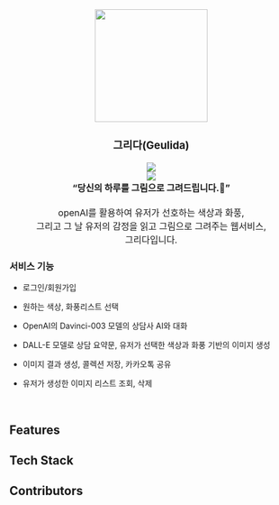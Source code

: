 <div align="center" style="font-size:12pt">

<img src="https://raw.githubusercontent.com/Geulida/Geulida-front/dev/public/Geulida.ico" width="200">
  
### 그리다(Geulida)
<img src="https://img.shields.io/badge/2023.05.08~2023.05.28(기획,구현)-8085CC?style=flat-square&logoColor=white"/>
<br />
<img src="https://img.shields.io/badge/2023.06.27~2023.06.28(리팩토링)-8085CC?style=flat-square&logoColor=white"/> <br/>
<b>“당신의 하루를 그림으로 그려드립니다.🎨”</b>
<br />
<br/>
openAI를 활용하여 유저가 선호하는 색상과 화풍,<br/>
그리고 그 날 유저의 감정을 읽고 그림으로 그려주는 웹서비스,<br />그리다입니다.
</div>

### 서비스 기능
- 로그인/회원가입
- 원하는 색상, 화풍리스트 선택
- OpenAI의 Davinci-003 모델의 상담사 AI와 대화
- DALL-E 모델로 상담 요약문, 유저가 선택한 색상과 화풍 기반의 이미지 생성
- 이미지 결과 생성, 콜렉션 저장, 카카오톡 공유
- 유저가 생성한 이미지 리스트 조회, 삭제

  <br />
  
## Features

## Tech Stack
## Contributors
